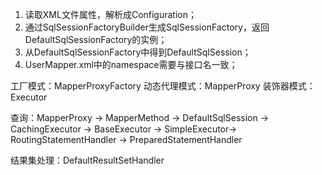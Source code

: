 1. 读取XML文件属性，解析成Configuration；
2. 通过SqlSessionFactoryBuilder生成SqlSessionFactory，返回DefaultSqlSessionFactory的实例；
3. 从DefaultSqlSessionFactory中得到DefaultSqlSession；
4. UserMapper.xml中的namespace需要与接口名一致；

工厂模式：MapperProxyFactory
动态代理模式：MapperProxy
装饰器模式：Executor

查询：MapperProxy -> MapperMethod -> DefaultSqlSession ->
CachingExecutor -> BaseExecutor -> SimpleExecutor-> 
RoutingStatementHandler -> PreparedStatementHandler

结果集处理：DefaultResultSetHandler


  